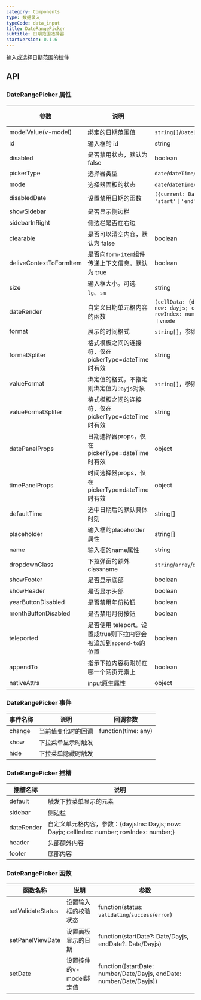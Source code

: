 ```yaml
---
category: Components
type: 数据录入
typeCode: data_input
title: DateRangePicker
subtitle: 日期范围选择器
startVersion: 0.1.6
---
```


输入或选择日期范围的控件

## API

### DateRangePicker 属性

| 参数                        | 说明                                  | 类型                                                                                                | 默认值   |
|---------------------------|-------------------------------------|---------------------------------------------------------------------------------------------------|-------|
| modelValue(v-model)       | 绑定的日期范围值                            | `string[]`/`Date[]`/`number[]`/[dayjs](https://day.js.org/)[]                                     | []    |
| id                        | 输入框的 id                             | string                                                                                            |       |
| disabled                  | 是否禁用状态，默认为 false                    | boolean                                                                                           | false |
| pickerType                  | 选择器类型                               | `date`/`dateTime`/`month`/`year`                                                                  | date  |
| mode                  | 选择器面板的状态                            | `date`/`dateTime`/`month`/`year`                                                                  |       |
| disabledDate                  | 设置禁用日期的函数                           | `({current: Dayjs, panel: 'start'｜'end' }) => boolean`                                            |       |
| showSidebar           | 是否显示侧边栏                             |                                                                                                   | false |
| sidebarInRight           | 侧边栏是否在右边                            |                                                                                                   | false |
| clearable                 | 是否可以清空内容，默认为 false                  | boolean                                                                                           | false |
| deliveContextToFormItem   | 是否向`form-item`组件传递上下文信息，默认为 true    | boolean                                                                                           | true  |
| size                      | 输入框大小。可选 `lg`、`sm`                  | string                                                                                            | ``    |
| dateRender                    | 自定义日期单元格内容的函数                       | `(cellData: {dayjsIns: Dayjs; now: dayjs; cellIndex: number; rowIndex: number;}) => string丨vnode` |       |  |
| format                    | 展示的时间格式                             | `string[]`，参照[dayjs format](https://day.js.org/docs/en/parse/string-format)                       |       |  |
| formatSpliter                    | 格式模板之间的连接符，仅在pickerType=dateTime时有效 | string                                                                                            | `' '` |  |
| valueFormat               | 绑定值的格式，不指定则绑定值为`Dayjs`对象            | `string[]`，参照[dayjs format](https://day.js.org/docs/en/parse/string-format)                       |       |  |
| valueFormatSpliter               | 格式模板之间的连接符，仅在pickerType=dateTime时有效 | string                                                                                            | `' '` |  |
| datePanelProps               | 日期选择器props，仅在pickerType=dateTime时有效 | object                                                                                            | {}    |  |
| timePanelProps               | 时间选择器props，仅在pickerType=dateTime时有效 | object                                                                                            | {}    |  |
| defaultTime               | 选中日期后的默认具体时刻 | string[]                                                                                          | []    |  |
| placeholder               | 输入框的placeholder属性                   | string[]                                                                                          |       |  |
| name                      | 输入框的name属性                          | string                                                                                            |       |  |
| dropdownClass             | 下拉弹窗的额外classname                    | `string`/`array`/`object`                                                                         |       |  |
| showFooter                | 是否显示底部                              | boolean                                                                                           | false |  |
| showHeader                | 是否显示头部                              | boolean                                                                                           | false |  |
| yearButtonDisabled                | 是否禁用年份按钮                              | boolean                                                                                           | false |  |
| monthButtonDisabled                | 是否禁用月份按钮                              | boolean                                                                                           | false |  |
| teleported                | 是否使用 teleport。设置成true则下拉内容会被追加到`append-to`的位置                              | boolean                                                                                           | true  |  |
| appendTo                | 指示下拉内容将附加在哪一个网页元素上                         | boolean                                                                                           | true  |  |
| nativeAttrs                | input原生属性                              | object                                                                                            |       |  |

### DateRangePicker 事件

| 事件名称   | 说明        | 回调参数                |
|--------|-----------|---------------------|
| change | 当前值变化时的回调 | function(time: any) |
| show   | 下拉菜单显示时触发 |          |
| hide   | 下拉菜单隐藏时触发 |          |

### DateRangePicker 插槽

| 插槽名称       | 说明                                                                              |
|------------|---------------------------------------------------------------------------------|
| default    | 触发下拉菜单显示的元素                                                                     |
| sidebar    | 侧边栏                                                                             |
| dateRender | 自定义单元格内容，参数：{dayjsIns: Dayjs; now: Dayjs; cellIndex: number; rowIndex: number;} |
| header     | 头部额外内容                                                                          | 
| footer     | 底部内容                                                                            |          | 

### DateRangePicker 函数

| 函数名称       | 说明              | 参数                                                                   |
|------------|-----------------|----------------------------------------------------------------------|
| setValidateStatus     | 设置输入框的校验状态      | function(status: `validating`/`success`/`error`)                     |
| setPanelViewDate     | 设置面板显示的日期       | function(startDate?: Date/Dayjs, endDate?: Date/Dayjs)               |
| setDate     | 设置控件的v-model绑定值 | function([startDate: number/Date/Dayjs, endDate: number/Date/Dayjs]) |
